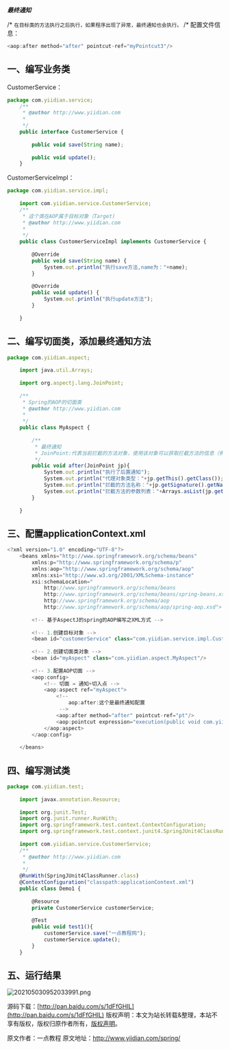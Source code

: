 


***最终通知***

/* `在目标类的方法执行之后执行，如果程序出现了异常，最终通知也会执行。`
/* 配置文件信息：

```js 
<aop:after method="after" pointcut-ref="myPointcut3"/>
```

## **一、编写业务类**

CustomerService：

```js 
package com.yiidian.service;
    /**
     * @author http://www.yiidian.com
     *
     */
    public interface CustomerService {
    
    	public void save(String name);
    	
    	public void update();
    }
```

CustomerServiceImpl：


```js 
package com.yiidian.service.impl;
    
    import com.yiidian.service.CustomerService;
    /**
     * 这个类在AOP属于目标对象（Target)
     * @author http://www.yiidian.com
     *
     */
    public class CustomerServiceImpl implements CustomerService {
    
    	@Override
    	public void save(String name) {
    		System.out.println("执行save方法,name为："+name);
    	}
    
    	@Override
    	public void update() {
    		System.out.println("执行update方法");
    	}
    
    }
```

## **二、编写切面类，添加最终通知方法**


```js 
package com.yiidian.aspect;
    
    import java.util.Arrays;
    
    import org.aspectj.lang.JoinPoint;
    
    /**
     * Spring的AOP的切面类
     * @author http://www.yiidian.com
     *
     */
    public class MyAspect {
    
    	/**
    	 * 最终通知
    	 * JoinPoint:代表当前拦截的方法对象，使用该对象可以获取拦截方法的信息（例如：类名，方法名，方法参数等）
    	 */
    	public void after(JoinPoint jp){
    		System.out.println("执行了后置通知");
    		System.out.println("代理对象类型："+jp.getThis().getClass());
    		System.out.println("拦截的方法名称："+jp.getSignature().getName());
    		System.out.println("拦截方法的参数列表："+Arrays.asList(jp.getArgs()));
    	}
    
    }
```

## **三、配置applicationContext.xml**


```js 
<?xml version="1.0" encoding="UTF-8"?>
    <beans xmlns="http://www.springframework.org/schema/beans"
    	xmlns:p="http://www.springframework.org/schema/p"
    	xmlns:aop="http://www.springframework.org/schema/aop"
        xmlns:xsi="http://www.w3.org/2001/XMLSchema-instance"
        xsi:schemaLocation="
            http://www.springframework.org/schema/beans 
            http://www.springframework.org/schema/beans/spring-beans.xsd
            http://www.springframework.org/schema/aop 
            http://www.springframework.org/schema/aop/spring-aop.xsd">
    
    	<!-- 基于AspectJ的spring的AOP编写之XML方式 -->
    	
    	<!-- 1.创建目标对象 -->
    	<bean id="customerService" class="com.yiidian.service.impl.CustomerServiceImpl"/>
    	
    	<!-- 2.创建切面类对象 -->
    	<bean id="myAspect" class="com.yiidian.aspect.MyAspect"/>
    	
    	<!-- 3.配置AOP切面 -->
    	<aop:config>
    		<!-- 切面 = 通知+切入点 -->
    		<aop:aspect ref="myAspect">
    			<!-- 
    				aop:after:这个是最终通知配置
    			 -->
    			<aop:after method="after" pointcut-ref="pt"/>
    			<aop:pointcut expression="execution(public void com.yiidian.service.impl.CustomerServiceImpl.*(..))" id="pt"/>
    		</aop:aspect>
    	</aop:config>
    	
    </beans>
```

## **四、编写测试类**


```js 
package com.yiidian.test;
    
    import javax.annotation.Resource;
    
    import org.junit.Test;
    import org.junit.runner.RunWith;
    import org.springframework.test.context.ContextConfiguration;
    import org.springframework.test.context.junit4.SpringJUnit4ClassRunner;
    
    import com.yiidian.service.CustomerService;
    /**
     * @author http://www.yiidian.com
     *
     */
    @RunWith(SpringJUnit4ClassRunner.class)
    @ContextConfiguration("classpath:applicationContext.xml")
    public class Demo1 {
    
    	@Resource
    	private CustomerService customerService;
    	
    	@Test
    	public void test1(){
    		customerService.save("一点教程网");
    		customerService.update();
    	}
    }
```

## **五、运行结果**

![202105030952033991.png](https://gitee.com/hezhiyuan007/java-study/raw/master/images/Spring/78a5a3d0-1f45-486a-8092-f7acd054e3bf.png)

源码下载：[http://pan.baidu.com/s/1dFfGHIL](http://pan.baidu.com/s/1dFfGHIL)
版权声明：本文为站长转载&整理，本站不享有版权，版权归原作者所有，[版权声明](https://gitee.com/hezhiyuan007/java-notes/raw/master/disclaimer.md)。




原文作者：一点教程 原文地址：http://www.yiidian.com/spring/